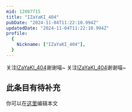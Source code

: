 ```yaml
---
mid: 12087715
title: "IZaYaKI_404"
pubDate: "2024-11-04T11:22:10.994Z"
updatedDate: "2024-11-04T11:22:10.994Z"
profile:
  {
    Nickname: ["IZaYaKI_404"],
  }
---
```


关注[IZaYaKI_404](https://space.bilibili.com/12087715)谢谢喵~ 关注[IZaYaKI_404](https://space.bilibili.com/12087715)谢谢喵~

## 此条目有待补充
你可以在[这里](https://github.com/Yuhanawa/VTuber.ICU/edit/master/src/content/v/IZaYaKI_404/index.md)编辑本文
